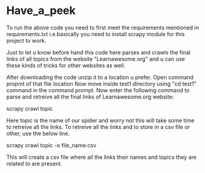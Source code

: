 # Have_a_peek
To run the above code you need to first meet the requirements mentioned in requirements.txt i.e.basically you need to install scrapy module for this project to work.

Just to let u know before hand this code here parses and crawls the final links of all topics from the website "Learnawesome.org" and u can use these kinds of tricks for other websites as well.

After downloading the code unzip it to a location u prefer.
Open command propmt of that file location
Now move inside test1 directory using "cd test1" command in the command prompt.
Now enter the following command to parse and retreive all the final links of Learnawesome.org website:

scrapy crawl topic

Here topic is the name of our spider and worry not this will take some time to retreive all the links.
To retreive all the links and to store in a csv file or other, use the below line.

scrapy crawl topic -o file_name.csv

This will create a csv file where all the links their names and topics they are related to are present.
